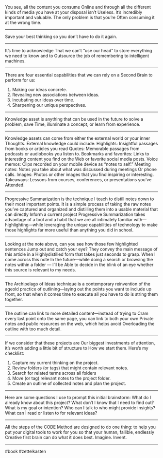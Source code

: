 You see, all the content you consume
Online and through all the different kinds of media you have at your disposal isn’t
Useless. It’s incredibly important and valuable. The only problem is that you’re
Often consuming it at the wrong time.
___
Save your best thinking so you don’t have to do it again.
___
It’s time to acknowledge
That we can’t “use our head” to store everything we need to know and to
Outsource the job of remembering to intelligent machines.
___
There are four essential capabilities that we can rely on a Second Brain to
perform for us:
1. Making our ideas concrete.
2. Revealing new associations between ideas.
3. Incubating our ideas over time.
4. Sharpening our unique perspectives.
___
Knowledge asset is anything that can be used in the future to solve a problem, save
Time, illuminate a concept, or learn from experience.
___
Knowledge assets can come from either the external world or your inner
Thoughts. External knowledge could include:
Highlights: Insightful passages from books or articles you read
Quotes: Memorable passages from podcasts or audiobooks you listen to.
Bookmarks and favorites: Links to interesting content you find on the
Web or favorite social media posts.
Voice memos: Clips recorded on your mobile device as “notes to self.”
Meeting notes: Notes you take about what was discussed during meetings
Or phone calls.
Images: Photos or other images that you find inspiring or interesting.
Takeaways: Lessons from courses, conferences, or presentations you’ve
Attended.
___
Progressive Summarization is the technique I teach to distill notes down to their
most important points. It is a simple process of taking the raw notes you’ve
captured and organized and distilling them into a usable material that can directly
Inform a current project
Progressive Summarization takes advantage of a tool and a habit that we are all
intimately familiar with—highlighting—while leveraging the unique capabilities
of technology to make those highlights far more useful than anything you did in 
school.
___
Looking at the note above, can you see how those few highlighted sentences
Jump out and catch your eye? They convey the main message of this article in a
Highlydistilled form that takes just seconds to grasp. When I come across this note
In the future—while doing a search or browsing the notes within a folder — I’ll be
Able to decide in the blink of an eye whether this source is relevant to my needs.
___
The Archipelago of Ideas technique is a contemporary reinvention of the ageold practice of outlining—laying out the points you want to include up front, so
that when it comes time to execute all you have to do is string them together.
___
The outline can link to more detailed content—instead of trying to
Сram every last point onto the same page, you can link to both your own
Private notes and public resources on the web, which helps avoid
Overloading the outline with too much detail.
___
If we consider that these projects are
Our biggest investments of attention, it’s worth adding a little bit of structure to
How we start them. Here’s my checklist:
1. Capture my current thinking on the project.
2. Review folders (or tags) that might contain relevant notes.
3. Search for related terms across all folders
4. Move (or tag) relevant notes to the project folder.
5. Create an outline of collected notes and plan the project.
___
Here are some questions I use to prompt this initial brainstorm:
What do I already know about this project?
What don’t I know that I need to find out?
What is my goal or intention?
Who can I talk to who might provide insights?
What can I read or listen to for relevant ideas?
___
All the steps of the CODE Method are designed to do one thing: to help you
put your digital tools to work for you so that your human, fallible, endlessly
Creative first brain can do what it does best. Imagine. Invent.
___
#book #zettelkasten 
